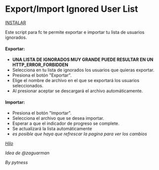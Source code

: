 # Export/Import Ignored User List

[INSTALAR](https://github.com/Pytness/fc-script/raw/master/src/exportIgnoredUserList/index.user.js)

Este script para fc te permite exportar e importar tu lista de usuarios ignorados.

#### Exportar:
  - **UNA LISTA DE IGNORADOS MUY GRANDE PUEDE RESULTAR EN UN HTTP_ERROR_FORBIDDEN**
  - Selecciona en tu lista de ignorados los usuarios que quieras exportar.
  - Presiona el botón "Exportar".
  - Elige el nombre de archivo en el que se exportará los usuarios seleccionados.
  - Al presionar aceptar se descargará el archivo automáticamente.

#### Importar:
  - Presiona el botón "Importar".
  - Selecciona el archivo que se desea importar.
  - Esperar a que el indicador de progreso se complete.
  - Se actualizará la lista automáticamente
  - *es posible que haya que refrescar la pagina para ver los cambios*

*[Hilo](https://forocoches.com/foro/showthread.php?t=6794769)*

*Idea de @zaguarman*

*By pytness*

